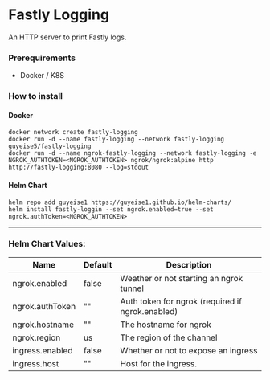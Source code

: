 # Fastly Logging
An HTTP server to print Fastly logs.

### Prerequirements
* Docker / K8S 
### How to install

#### Docker
```shell
docker network create fastly-logging
docker run -d --name fastly-logging --network fastly-logging guyeise5/fastly-logging
docker run -d --name ngrok-fastly-logging --network fastly-logging -e NGROK_AUTHTOKEN=<NGROK_AUTHTOKEN> ngrok/ngrok:alpine http http://fastly-logging:8080 --log=stdout
```

#### Helm Chart
```shell
helm repo add guyeise1 https://guyeise1.github.io/helm-charts/
helm install fastly-loggin --set ngrok.enabled=true --set ngrok.authToken=<NGROK_AUTHTOKEN> 
```

---

### Helm Chart Values:
| Name            | Default  | Description                                      |  
|-----------------|----------|--------------------------------------------------|
| ngrok.enabled   | false    | Weather or not starting an ngrok tunnel          |
| ngrok.authToken | ""       | Auth token for ngrok (required if ngrok.enabled) |
| ngrok.hostname  | ""       | The hostname for ngrok                           |
| ngrok.region    | us       | The region of the channel                        |
| ingress.enabled | false    | Whether or not to expose an ingress              |
| ingress.host    | ""       | Host for the ingress.                            |
